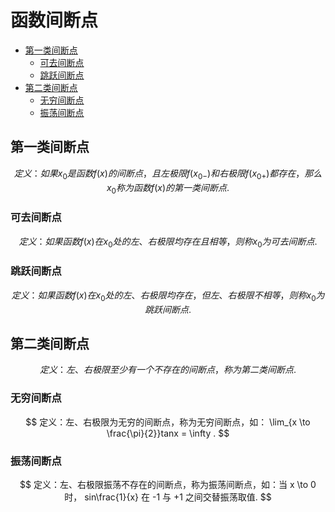 # 函数间断点

* [第一类间断点](#第一类间断点)
  * [可去间断点](#可去间断点)
  * [跳跃间断点](#跳跃间断点)
* [第二类间断点](#第二类间断点)
  * [无穷间断点](#无穷间断点)
  * [振荡间断点](#振荡间断点)

## 第一类间断点

$$
定义：如果 x_0 是函数 f(x) 的间断点，且左极限 f(x_{0-}) 和右极限 f(x_{0+}) 都存在，那么 x_0 称为函数 f(x) 的第一类间断点.
$$

### 可去间断点

$$
定义：如果函数 f(x) 在 x_0 处的左、右极限均存在且相等，则称 x_0 为可去间断点.
$$

### 跳跃间断点

$$
定义：如果函数 f(x) 在 x_0 处的左、右极限均存在，但左、右极限不相等，则称 x_0 为跳跃间断点.
$$

## 第二类间断点

$$
定义：左、右极限至少有一个不存在的间断点，称为第二类间断点.
$$

### 无穷间断点

$$
定义：左、右极限为无穷的间断点，称为无穷间断点，如： \lim_{x \to \frac{\pi}{2}}tanx = \infty .
$$

### 振荡间断点

$$
定义：左、右极限振荡不存在的间断点，称为振荡间断点，如：当 x \to 0 时， sin\frac{1}{x} 在 -1 与 +1 之间交替振荡取值.
$$



